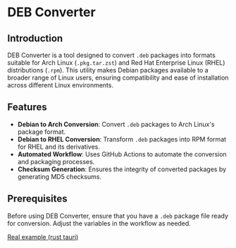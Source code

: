 # DEB Converter

## Introduction

DEB Converter is a tool designed to convert `.deb` packages into formats suitable for Arch Linux (`.pkg.tar.zst`) and Red Hat Enterprise Linux (RHEL) distributions (`.rpm`). This utility makes Debian packages available to a broader range of Linux users, ensuring compatibility and ease of installation across different Linux environments.

## Features

- **Debian to Arch Conversion**: Convert `.deb` packages to Arch Linux's package format.
- **Debian to RHEL Conversion**: Transform `.deb` packages into RPM format for RHEL and its derivatives.
- **Automated Workflow**: Uses GitHub Actions to automate the conversion and packaging processes.
- **Checksum Generation**: Ensures the integrity of converted packages by generating MD5 checksums.

## Prerequisites

Before using DEB Converter, ensure that you have a `.deb` package file ready for conversion. Adjust the variables in the workflow as needed.

[Real example (rust tauri)](https://github.com/don-cryptus/clippy)
